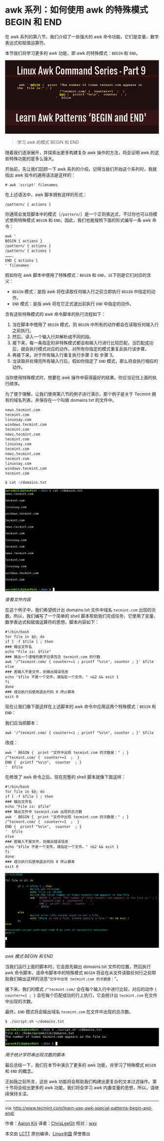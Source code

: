 awk 系列：如何使用 awk 的特殊模式 BEGIN 和 END
===============================================================
在 awk 系列的第八节，我们介绍了一些强大的 awk 命令功能，它们是变量、数字表达式和赋值运算符。

本节我们将学习更多的 awk 功能，即 awk 的特殊模式：`BEGIN` 和 `END`。

![](./img/Learn-Awk-Patterns-BEGIN-and-END.png)
> 学习 awk 的模式 BEGIN 和 END

随着我们逐渐展开，并探索出更多构建复杂 awk 操作的方法，将会证明 awk 的这些特殊功能的是多么强大。

开始前，先让我们回顾一下 awk 系列的介绍，记得当我们开始这个系列时，我就指出 awk 指令的通用语法是这样的：

```
# awk 'script' filenames  
```

在上述语法中，awk 脚本拥有这样的形式：

```
/pattern/ { actions } 
```

你通常会发现脚本中的模式（`/pattern/`）是一个正则表达式，不过你也可以将模式使用特殊模式 `BEGIN` 和 `END`。因此，我们也能按照下面的形式编写一条 awk 命令：

```
awk '
BEGIN { actions } 
/pattern/ { actions }
/pattern/ { actions }
……….
END { actions } 
' filenames  
```

假如你在 awk 脚本中使用了特殊模式：`BEGIN` 和 `END`，以下则是它们对应的含义：

- `BEGIN` 模式：是指 awk 将在读取任何输入行之前立即执行 `BEGIN` 中指定的动作。
- `END` 模式：是指 awk 将在它正式退出前执行 `END` 中指定的动作。

含有这些特殊模式的 awk 命令脚本的执行流程如下：

1. 当在脚本中使用了 `BEGIN` 模式，则 `BEGIN` 中所有的动作都会在读取任何输入行之前执行。
2. 然后，读入一个输入行并解析成不同的段。
3. 接下来，每一条指定的非特殊模式都会和输入行进行比较匹配，当匹配成功后，就会执行模式对应的动作。对所有你指定的模式重复此执行该步骤。
4. 再接下来，对于所有输入行重复执行步骤 2 和 步骤 3。
5. 当读取并处理完所有输入行后，假如你指定了 `END` 模式，那么将会执行相应的动作。

当你使用特殊模式时，想要在 awk 操作中获得最好的结果，你应当记住上面的执行顺序。

为了便于理解，让我们使用第八节的例子进行演示，那个例子是关于 Tecmint 拥有的域名列表，并保存在一个叫做 domains.txt 的文件中。

```
news.tecmint.com
tecmint.com
linuxsay.com
windows.tecmint.com
tecmint.com
news.tecmint.com
tecmint.com
linuxsay.com
tecmint.com
news.tecmint.com
tecmint.com
linuxsay.com
windows.tecmint.com
tecmint.com
```

```
$ cat ~/domains.txt
```

![](./img/View-Contents-of-File.png)

*查看文件内容*

在这个例子中，我们希望统计出 domains.txt 文件中域名 `tecmint.com` 出现的次数。所以，我们编写了一个简单的 shell 脚本帮助我们完成任务，它使用了变量、数学表达式和赋值运算符的思想，脚本内容如下：

```
#!/bin/bash
for file in $@; do
if [ -f $file ] ; then
### 输出文件名
echo "File is: $file"
### 输出一个递增的数字记录包含 tecmint.com 的行数
awk '/^tecmint.com/ { counter+=1 ; printf "%s\n", counter ; }' $file
else
### 若输入不是文件，则输出错误信息
echo "$file 不是一个文件，请指定一个文件。" >&2 && exit 1
fi
done
### 成功执行后使用退出代码 0 终止脚本
exit 0
```

现在让我们像下面这样在上述脚本的 awk 命令中应用这两个特殊模式：`BEGIN` 和 `END`：

我们应当把脚本：

```
awk '/^tecmint.com/ { counter+=1 ; printf "%s\n", counter ; }' $file
```

改成：

```
awk ' BEGIN {  print "文件中出现 tecmint.com 的次数是：" ; }
/^tecmint.com/ {  counter+=1  ;  }
END {  printf "%s\n",  counter  ; } 
'  $file
```

在修改了 awk 命令之后，现在完整的 shell 脚本就像下面这样：

```
#!/bin/bash
for file in $@; do
if [ -f $file ] ; then
### 输出文件名
echo "File is: $file"
### 输出文件中 tecmint.com 出现的总次数
awk ' BEGIN {  print "文件中出现 tecmint.com 的次数是：" ; }
/^tecmint.com/ {  counter+=1  ;  }
END {  printf "%s\n",  counter  ; } 
'  $file
else
### 若输入不是文件，则输出错误信息
echo "$file 不是一个文件，请指定一个文件。" >&2 && exit 1
fi
done
### 成功执行后使用退出代码 0 终止脚本
exit 0
```

![](./img/Awk-BEGIN-and-END-Patterns.png)

*awk 模式 BEGIN 和 END*

当我们运行上面的脚本时，它会首先输出 domains.txt 文件的位置，然后执行 awk 命令脚本，该命令脚本中的特殊模式 `BEGIN` 将会在从文件读取任何行之前帮助我们输出这样的消息“`文件中出现 tecmint.com 的次数是：`”。

接下来，我们的模式 `/^tecmint.com/` 会在每个输入行中进行比较，对应的动作 `{ counter+=1 ; }` 会在每个匹配成功的行上执行，它会统计出 `tecmint.com` 在文件中出现的次数。

最终，`END` 模式将会输出域名 `tecmint.com` 在文件中出现的总次数。

```
$ ./script.sh ~/domains.txt 
```
![](./img/Script-to-Count-Number-of-Times-String-Appears.png)

*用于统计字符串出现次数的脚本*

最后总结一下，我们在本节中演示了更多的 awk 功能，并学习了特殊模式 `BEGIN` 和 `END` 的概念。

正如我之前所言，这些 awk 功能将会帮助我们构建出更复杂的文本过滤操作。第十节将会给出更多的 awk 功能，我们将会学习 awk 内置变量的思想，所以，请继续保持关注。


--------------------------------------------------------------------------------

via: http://www.tecmint.com/learn-use-awk-special-patterns-begin-and-end/

作者：[Aaron Kili][a]
译者：[ChrisLeeGit](https://github.com/chrisleegit)
校对：[wxy](https://github.com/wxy)

本文由 [LCTT](https://github.com/LCTT/TranslateProject) 原创编译，[Linux中国](https://linux.cn/) 荣誉推出

[a]: http://www.tecmint.com/author/aaronkili/
